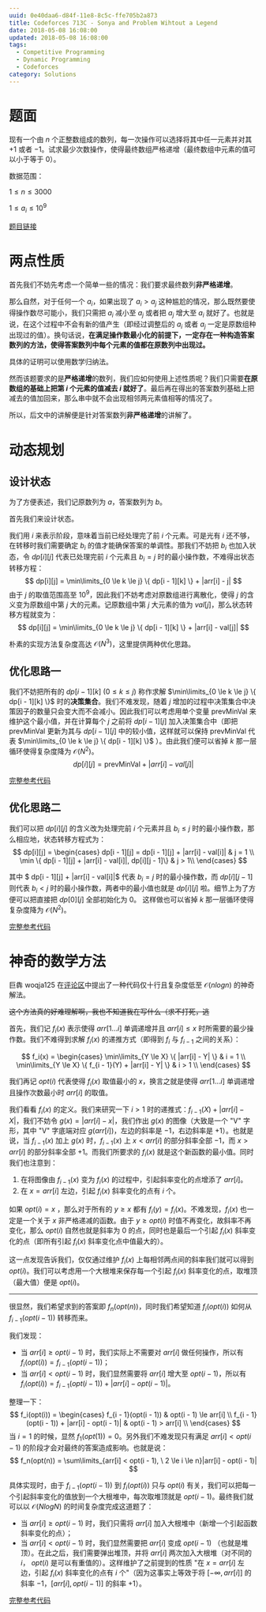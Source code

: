 ```yaml
---
uuid: 0e40daa6-d84f-11e8-8c5c-ffe705b2a873
title: Codeforces 713C - Sonya and Problem Wihtout a Legend
date: 2018-05-08 16:08:00
updated: 2018-05-08 16:08:00
tags: 
  - Competitive Programming
  - Dynamic Programming
  - Codeforces
category: Solutions
---
```


# 题面

现有一个由 $n$ 个正整数组成的数列，每一次操作可以选择将其中任一元素并对其 $+1$ 或者 $-1$。试求最少次数操作，使得最终数组严格递增（最终数组中元素的值可以小于等于 $0$）。

数据范围：

$1 \le n \le 3000$

$1 \le a_i \le 10^9$

[题目链接](http://codeforces.com/contest/713/problem/C)

# 两点性质

首先我们不妨先考虑一个简单一些的情况：我们要求最终数列**非严格递增**。

那么自然，对于任何一个 $a_i$，如果出现了 $a_i > a_j$ 这种尴尬的情况，那么既然要使得操作数尽可能小，我们只需把 $a_i$ 减小至 $a_j$ 或者把 $a_j$ 增大至 $a_i$ 就好了。也就是说，在这个过程中不会有新的值产生（即经过调整后的 $a_i$ 或者 $a_j$ 一定是原数组种出现过的值）。换句话说，**在满足操作数最小化的前提下，一定存在一种构造答案数列的方法，使得答案数列中每个元素的值都在原数列中出现过。**

具体的证明可以使用数学归纳法。

然而该题要求的是**严格递增**的数列，我们应如何使用上述性质呢？我们只需要**在原数组的基础上把第 $i$ 个元素的值减去 $i$ 就好了**。最后再在得出的答案数列基础上把减去的值加回来，那么串中就不会出现相邻两元素值相等的情况了。

所以，后文中的讲解便是针对答案数列**非严格递增**的讲解了。

# 动态规划

## 设计状态

为了方便表述，我们记原数列为 $a$，答案数列为 $b$。

首先我们来设计状态。

我们用 $i$ 来表示阶段，意味着当前已经处理完了前 $i$ 个元素。可是光有 $i$ 还不够，在转移时我们需要确定 $b_i$ 的值才能确保答案的单调性。那我们不妨把 $b_i$ 也加入状态，令 $dp[i][j]$ 代表已处理完前 $i$ 个元素且 $b_i = j$ 时的最小操作数，不难得出状态转移方程：
$$
dp[i][j] = \min\limits_{0 \le k \le j} \{ dp[i - 1][k] \} + |arr[i] - j|
$$
由于 $j$ 的取值范围高至 $10^9$，因此我们不妨考虑对原数组进行离散化，使得 $j$ 的含义变为原数组中第 $j$ 大的元素。记原数组中第 $j$ 大元素的值为 $val[j]$，那么状态转移方程就变为：
$$
dp[i][j] = \min\limits_{0 \le k \le j} \{ dp[i - 1][k] \} + |arr[i] - val[j]|
$$

朴素的实现方法复杂度高达 $\mathcal{O}(N^3)$，这里提供两种优化思路。

## 优化思路一

我们不妨把所有的 $dp[i - 1][k] \ (0 \le k \le j)$ 称作求解 $\min\limits_{0 \le k \le j} \{ dp[i - 1][k] \}$ 时的**决策集合**。我们不难发现，随着 $j$ 增加的过程中决策集合中决策因子的数量只会变大而不会减小。因此我们可以考虑用单个变量 $\text{prevMinVal}$ 来维护这个最小值，并在计算每个 $j$ 之前将 $dp[i - 1][j]$ 加入决策集合中（即把 $\text{prevMinVal}$ 更新为其与 $dp[i - 1][j]$ 中的较小值，这样就可以保持 $\text{prevMinVal}$ 代表 $\min\limits_{0 \le k \le j} \{ dp[i - 1][k] \}$ ）。由此我们便可以省掉 $k$ 那一层循环使得复杂度降为 $\mathcal{O}(N^2)$。
$$
dp[i][j] = \text{prevMinVal} + |arr[i] - val[j]|
$$

[完整参考代码](https://github.com/codgician/Competitive-Programming/blob/master/Codeforces/713C/dp.cpp)

## 优化思路二

我们可以把 $dp[i][j]$ 的含义改为处理完前 $i$ 个元素并且 $b_i \le j$ 时的最小操作数，那么相应地，状态转移方程式为：
$$
dp[i][j] =
\begin{cases}
dp[i - 1][j] = dp[i - 1][j] + |arr[i] - val[i]| & j = 1 \\
\min \{ dp[i - 1][j] + |arr[i] - val[i]|, dp[i][j - 1]\} & j > 1\\
\end{cases}
$$

其中 $ dp[i - 1][j] + |arr[i] - val[i]|$ 代表 $b_i = j$ 时的最小操作数，而 $dp[i][j - 1]$ 则代表 $b_i < j$ 时的最小操作数，两者中的最小值也就是 $dp[i][j]$ 啦。细节上为了方便可以把直接把 $dp[0][j]$ 全部初始化为 $0$。 这样做也可以省掉 $k$ 那一层循环使得复杂度降为 $\mathcal{O}(N^2)$。

[完整参考代码](https://github.com/codgician/Competitive-Programming/blob/master/Codeforces/713C/dp_alt.cpp)

# 神奇的数学方法

巨犇 woqja125 在[评论区](http://codeforces.com/blog/entry/47094?#comment-315161)中提出了一种代码仅十行且复杂度低至 $\mathcal{O}(nlogn)$ 的神奇解法。

~~这个方法真的好难理解啊，我也不知道我在写什么（求不打死，逃~~

首先，我们记 $f_i(x)$ 表示使得 $arr[1 \dots i]$ 单调递增并且 $arr[i] \le x$ 时所需要的最少操作数。我们不难得到求解 $f_i(x)$ 的递推方式（即得到 $f_i$ 与 $f_{i - 1}$ 之间的关系）：

$$
f_i(x) =
\begin{cases}
\min\limits_{Y \le X} \{ |arr[i] - Y| \} & i = 1 \\
\min\limits_{Y \le X} \{ f_{i - 1}(Y) + |arr[i] - Y|  \} & i > 1 \\
\end{cases}
$$

我们再记 $opt(i)$ 代表使得 $f_i(x)$ 取值最小的 $x$，换言之就是使得 $arr[1 \dots i]$ 单调递增且操作次数最小时 $arr[i]$ 的取值。

我们看看 $f_i(x)$ 的定义。我们来研究一下 $i > 1$ 时的递推式：$f_{i -1}(X) + |arr[i] - X|$，我们不妨令 $g(x) = |arr[i] - x|$，我们作出 $g(x)$ 的图像（大致是一个 "V" 字形，其中 "V" 字底端对应 $g(arr[i])$，左边的斜率是 $-1$，右边斜率是 $+1$）。也就是说，当 $f_{i - 1}(x)$ 加上 $g(x)$ 时，$f_{i - 1}(x)$ 上 $x < arr[i]$ 的部分斜率全部 $-1$，而 $x > arr[i]$ 的部分斜率全部 $+1$。而我们所要求的 $f_i(x)$ 就是这个新函数的最小值。同时我们也注意到：

1. 在将图像由 $f_{i - 1}(x)$ 变为 $f_i(x)$ 的过程中，引起斜率变化的点增添了 $arr[i]$。
2. 在 $x = arr[i]$ 左边，引起 $f_i(x)$ 斜率变化的点有 $i$ 个。

如果 $opt(i) = x$ ，那么对于所有的 $y \ge x$ 都有 $f_i(y) = f_i(x)$。不难发现，$f_i(x)$ 也一定是一个关于 $x$ 非严格递减的函数。由于 $y \ge opt(i)$ 时值不再变化，故斜率不再变化，那么 $opt(i)$ 自然也就是斜率为 $0$ 的点，同时也是最后一个引起 $f_i(x)$ 斜率变化的点（即所有引起 $f_i(x)$ 斜率变化点中值最大的）。

这一点发现告诉我们，仅仅通过维护 $f_i(x)$ 上每相邻两点间的斜率我们就可以得到 $opt(i)$。我们可以考虑用一个大根堆来保存每一个引起 $f_i(x)$ 斜率变化的点，取堆顶（最大值）便是 $opt(i)$。

---

很显然，我们希望求到的答案即 $f_n(opt(n))$，同时我们希望知道 $f_i(opt(i))$ 如何从 $f_{i - 1}(opt(i - 1))$ 转移而来。

我们发现：

- 当 $arr[i] \ge opt(i - 1)$ 时，我们实际上不需要对 $arr[i]$ 做任何操作，所以有 $f_i(opt(i)) = f_{i - 1}(opt(i - 1))$；
- 当 $arr[i] < opt(i - 1)$ 时，我们显然需要将 $arr[i]$ 增大至 $opt(i - 1)$，所以有 $f_i(opt(i)) = f_{i - 1}(opt(i - 1)) + |arr[i] - opt(i - 1)|$。

整理一下：
$$
f_i(opt(i)) =
\begin{cases}
f_{i - 1}(opt(i - 1)) & opt(i - 1) \le arr[i] \\
f_{i - 1}(opt(i - 1)) + |arr[i] - opt(i - 1)| & opt(i - 1) > arr[i] \\
\end{cases}
$$
当 $i = 1$ 的时候，显然 $f_1(opt(1)) = 0$。另外我们不难发现只有满足 $arr[i] < opt(i - 1)$ 的阶段才会对最终的答案造成影响。也就是说：
$$
f_n(opt(n)) = \sum\limits_{arr[i] < opt(i - 1), \ 2 \le i \le n}|arr[i] - opt(i - 1)|
$$

具体实现时，由于 $f_{i - 1}(opt(i - 1))$ 到 $f_i(opt(i))$ 只与 $opt(i)$ 有关，我们可以把每一个引起斜率变化的值放到一个大根堆中，每次取堆顶就是 $opt(i - 1)$。最终我们就可以以 $\mathcal{O}(NlogN)$ 的时间复杂度完成这道题了：

- 当 $arr[i] \ge opt(i - 1)$ 时，我们只需将 $arr[i]$ 加入大根堆中（新增一个引起函数斜率变化的点）；
- 当 $arr[i] < opt(i - 1)$ 时，我们显然需要把 $arr[i]$ 变成 $opt(i - 1)$ （也就是堆顶）。在此之后，我们需要弹出堆顶，并将 $arr[i]$ 两次加入大根堆（对不同的 $i$， $opt(i)$ 是可以有重值的）。这样维护了之前提到的性质 "在 $x = arr[i]$ 左边，引起 $f_i(x)$ 斜率变化的点有 $i$ 个"（因为这事实上等效于将 $[-\infty, arr[i]]$ 的斜率 $-1$，$[arr[i], opt(i - 1)]$ 的斜率 $+1$）。

[完整参考代码](https://github.com/codgician/Competitive-Programming/blob/master/Codeforces/713C/priority_queue.cpp)